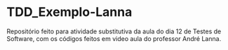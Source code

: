 # TDD_Exemplo-Lanna

Repositório feito para atividade substitutiva da aula do dia 12 de Testes de Software, com os códigos feitos em video aula do professor André Lanna.